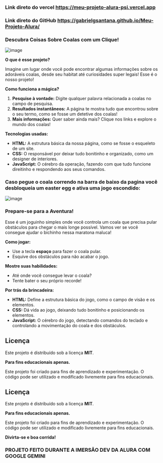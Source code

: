 ### **Link direto do vercel https://meu-projeto-alura-psi.vercel.app** ###

### **Link direto do GitHub https://gabrielgsantana.github.io/Meu-Projeto-Alura/** ###

###  **Descubra Coisas Sobre Coalas com um Clique!**

![image](https://github.com/user-attachments/assets/a35b24c4-46f8-48dc-82ef-c715789ba269)


**O que é esse projeto?**

Imagine um lugar onde você pode encontrar algumas informações sobre os adoráveis coalas, desde seu habitat até curiosidades super legais! Esse é o nosso projeto! 

**Como funciona a mágica?**

1. **Pesquise à vontade:** Digite qualquer palavra relacionada a coalas no campo de pesquisa.
2. **Resultados instantâneos:** A página te mostra tudo que encontrou sobre o seu termo, como se fosse um detetive dos coalas!
3. **Mais informações:** Quer saber ainda mais? Clique nos links e explore o mundo dos coalas!

**Tecnologias usadas:**

* **HTML:** A estrutura básica da nossa página, como se fosse o esqueleto de um site.
* **CSS:** O responsável por deixar tudo bonitinho e organizado, como um designer de interiores.
* **JavaScript:** O cérebro da operação, fazendo com que tudo funcione direitinho e respondendo aos seus comandos.

### **Caso pegue o coala correndo na barra de baixo da pagina você desbloqueia um easter egg e ativa uma jogo escondido:** ###

![image](https://github.com/user-attachments/assets/f3659577-0110-4a0c-a34d-5e9f46888e73)



###  **Prepare-se para a Aventura!**

Esse é um joguinho simples onde você controla um coala que precisa pular obstáculos para chegar o mais longe possível. Vamos ver se você consegue ajudar o bichinho nessa maratona maluca!

**Como jogar:**

* Use a tecla **espaço** para fazer o coala pular.
* Esquive dos obstáculos para não acabar o jogo.

**Mostre suas habilidades:**

* Até onde você consegue levar o coala?
* Tente bater o seu próprio recorde!

**Por trás da brincadeira:**

* **HTML:** Define a estrutura básica do jogo, como o campo de visão e os elementos.
* **CSS:** Dá vida ao jogo, deixando tudo bonitinho e posicionando os elementos.
* **JavaScript:** O cérebro do jogo, detectando comandos do teclado e controlando a movimentação do coala e dos obstáculos.

## Licença

Este projeto é distribuído sob a licença **MIT**.

**Para fins educacionais apenas.**

Este projeto foi criado para fins de aprendizado e experimentação. O código pode ser utilizado e modificado livremente para fins educacionais. 



## Licença

Este projeto é distribuído sob a licença **MIT**.

**Para fins educacionais apenas.**

Este projeto foi criado para fins de aprendizado e experimentação. O código pode ser utilizado e modificado livremente para fins educacionais. 



**Divirta-se e boa corrida!**

### **PROJETO FEITO DURANTE A IMERSÃO DEV DA ALURA COM GOOGLE GEMINI** ###
